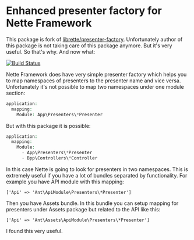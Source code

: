 # Enhanced presenter factory for Nette Framework

This package is fork of [librette/presenter-factory](https://github.com/librette/presenter-factory). Unfortunately author of this package is not taking care of this package anymore. But it's very useful. So that's why. And now what:

[![Build Status](https://travis-ci.org/mrtnzlml/presenter-factory.svg?branch=master)](https://travis-ci.org/mrtnzlml/presenter-factory)

Nette Framework does have very simple presenter factory which helps you to map namespaces of presenters to the presenter name and vice versa.
Unfortunately it's not possible to map two namespaces under one module section:

```php
application:
  mapping:
    Module: App\Presenters\*Presenter
```

But with this package it is possible:

```php
application:
  mapping:
    Module:
      - App\Presenters\*Presenter
      - Bpp\Controllers\*Controller
```

In this case Nette is going to look for presenters in two namespaces. This is extremely useful if you have a lot of bundles
separated by functionality. For example you have API module with this mapping:

`['Api' => 'Ant\ApiModule\Presenters\*Presenter']`

Then you have Assets bundle.
In this bundle you can setup mapping for presenters under Assets package but related to the API like this:

`['Api' => 'Ant\Assets\ApiModule\Presenters\*Presenter']`

I found this very useful.
